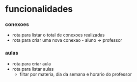# funcionalidades

### conexoes 

- rota para listar o total de conexoes realizadas
- rota para criar uma nova conexao - aluno -> professor

### aulas

- rota para criar aula
- rota para listar aulas
  - filtar por materia, dia da semana e horario do professor

